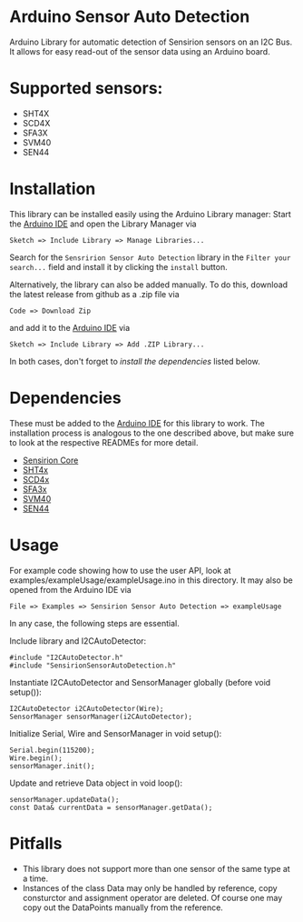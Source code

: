 # Arduino Sensor Auto Detection

Arduino Library for automatic detection of Sensirion sensors on an I2C Bus. It allows for easy read-out of the sensor data using an Arduino board.

# Supported sensors:

- SHT4X
- SCD4X
- SFA3X
- SVM40
- SEN44

# Installation

This library can be installed easily using the Arduino Library manager:
Start the [Arduino IDE](http://www.arduino.cc/en/main/software) and open
the Library Manager via

    Sketch => Include Library => Manage Libraries...

Search for the `Sensririon Sensor Auto Detection` library in the `Filter
your search...` field and install it by clicking the `install` button.

Alternatively, the library can also be added manually. To do this,
download the latest release from github as a .zip file via

    Code => Download Zip

and add it to the [Arduino IDE](http://www.arduino.cc/en/main/software) via

    Sketch => Include Library => Add .ZIP Library...

In both cases, don't forget to _install the dependencies_ listed below.

# Dependencies

These must be added to the [Arduino IDE](http://www.arduino.cc/en/main/software)
for this library to work. The installation process is analogous
to the one described above, but make sure to look at the respective
READMEs for more detail.

* [Sensirion Core](https://github.com/Sensirion/arduino-core)
* [SHT4x](https://github.com/Sensirion/arduino-i2c-sht4x)
* [SCD4x](https://github.com/Sensirion/arduino-i2c-scd4x)
* [SFA3x](https://github.com/Sensirion/arduino-i2c-sfa3x)
* [SVM40](https://github.com/Sensirion/arduino-i2c-svm40)
* [SEN44](https://github.com/Sensirion/arduino-i2c-sen44)

# Usage

For example code showing how to use the user API, look at examples/exampleUsage/exampleUsage.ino in this directory. It may also be opened from the Arduino IDE via

    File => Examples => Sensirion Sensor Auto Detection => exampleUsage

In any case, the following steps are essential.

Include library and I2CAutoDetector:

    #include "I2CAutoDetector.h"
    #include "SensirionSensorAutoDetection.h"

Instantiate I2CAutoDetector and SensorManager globally (before void setup()):

    I2CAutoDetector i2CAutoDetector(Wire);
    SensorManager sensorManager(i2CAutoDetector);

Initialize Serial, Wire and SensorManager in void setup():

    Serial.begin(115200);
    Wire.begin();
    sensorManager.init();

Update and retrieve Data object in void loop():

    sensorManager.updateData();
    const Data& currentData = sensorManager.getData();

# Pitfalls

- This library does not support more than one sensor of the same type at a time.
- Instances of the class Data may only be handled by reference, copy consturctor and assignment operator are deleted. Of course one may copy out the DataPoints manually from the reference.
